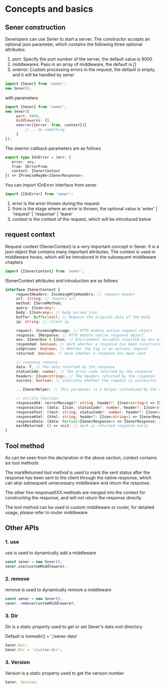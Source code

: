 <!--
  * @Author: chenzhongsheng
  * @Date: 2022-11-05 10:51:06
  * @Description: Coding something
  * @LastEditors: Please set LastEditors
  * @LastEditTime: 2023-05-21 12:46:37
-->

# Concepts and basics

## Sener construction

Developers can use Sener to start a server. The constructor accepts an optional json parameter, which contains the following three optional attributes:

1. port: Specify the port number of the server, the default value is 9000
2. middlewares: Pass in an array of middleware, the default is []
3. onerror: Custom processing errors in the request, the default is empty, and it will be handled by sener

```js
import {Sener} from 'sener';
new Sener();
```

with parameters
```js
import {Sener} from 'sener';
new Sener({
     port: 9000,
     middlewares: [],
     onerror({error, from, context}){
         // ...do something
     }
});
```

The onerror callback parameters are as follows

```ts
export type IOnError = (err: {
   error: any,
   from: IErrorFrom,
   context: ISenerContext
}) => IPromiseMayBe<ISenerResponse>;
```

You can import IOnError interface from sener

```ts
import {IOnError} from 'sener';
```

1. error is the error thrown during the request
2. from is the stage where an error is thrown, the optional value is 'enter' | 'request' | 'response' | 'leave'
3. context is the context of the request, which will be introduced below

## request context

Request context (ISenerContext) is a very important concept in Sener. It is a json object that contains many important attributes. The context is used in middleware hooks, which will be introduced in the subsequent middleware chapters

```ts
import {ISenerContext} from 'sener';
```

ISenerContext attributes and introduction are as follows

```ts
interface ISenerContext {
     requestHeaders: IncomingHttpHeaders; // request header
     url: string; // request url
     method: IServeMethod;
     query: IJson<any>;
     body: IJson<any>; // body parsed json
     buffer: Buffer|null; // Request the original data of the body
     ip: string; // client ip

     request: IncomingMessage; // HTTP module native request object
     response: IResponse; // HTTP module native response object
     env: ISenerEnv & IJson; // Environment variable injected by env middleware
     responded: boolean; // mark whether a response has been constructed
     isOptions: boolean; // Whether the tag is an options request
     returned: boolean; // mark whether a response has been sent

     // response returns
     data: T, // The data returned by the response
     statusCode: number, // The error code returned by the response
     headers: IJson<string>; // The headers returned by the response
     success: boolean; // Indicates whether the request is successful

     ...ISenerHelper; // This parameter is a helper customized by the middleware, which will be introduced in the subsequent custom middleware chapter

     // utility function
     response404: (errorMessage?: string, header?: IJson<string>) => ISenerResponse; // Construct 404 response
     responseJson: (data: IJson, statusCode?: number, header?: IJson<string>) => ISenerResponse; // construct json response
     responseText: (text: string, statusCode?: number, header?: IJson<string>) => ISenerResponse; // construct text response
     responseHtml: (html: string, header?: IJson<string>) => ISenerResponse; // construct html response
     responseData: (data: Partial<ISenerResponse>) => ISenerResponse; // Construct a general response
     markReturned: () => void; // mark as returned response early
}
```

## Tool method

As can be seen from the declaration in the above section, context contains six tool methods

The markReturned tool method is used to mark the sent status after the response has been sent to the client through the native response, which can skip subsequent unnecessary middleware and return the response.

The other five responseXXX methods are merged into the context for constructing the response, and will not return the response directly

The tool method can be used in custom middleware or router, for detailed usage, please refer to router middleware

## Other APIs

### 1. use

use is used to dynamically add a middleware

```js
const sener = new Sener();
sener.use(customMiddleware);
```

### 2. remove

remove is used to dynamically remove a middleware

```js
const sener = new Sener();
sener. remove(customMiddleware);
```

### 3. Dir

Dir is a static property used to get or set Sener's data root directory

Default is homedir() + './sener-data'

```js
Sener.Dir;
Sener.Dir = '/custom-dir';
```

### 3. Version

Version is a static property used to get the version number

```js
Sener. Version;
```
